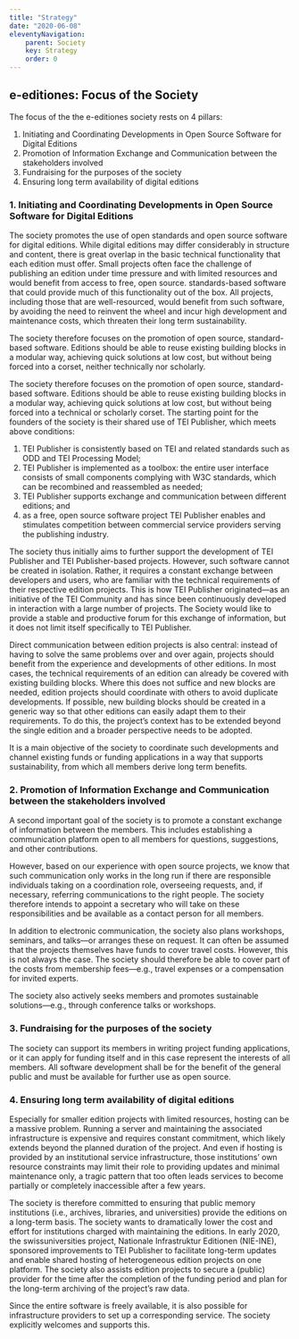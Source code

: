 ```yaml
---
title: "Strategy"
date: "2020-06-08"
eleventyNavigation:
    parent: Society
    key: Strategy
    order: 0
---
```


## e-editiones: Focus of the Society

The focus of the the e-editiones society rests on 4 pillars:

1. Initiating and Coordinating Developments in Open Source Software for Digital Editions
2. Promotion of Information Exchange and Communication between the stakeholders involved
3. Fundraising for the purposes of the society
4. Ensuring long term availability of digital editions

### 1\. Initiating and Coordinating Developments in Open Source Software for Digital Editions

The society promotes the use of open standards and open source software for digital editions. While digital editions may differ considerably in structure and content, there is great overlap in the basic technical functionality that each edition must offer. Small projects often face the challenge of publishing an edition under time pressure and with limited resources and would benefit from access to free, open source. standards-based software that could provide much of this functionality out of the box. All projects, including those that are well-resourced, would benefit from such software, by avoiding the need to reinvent the wheel and incur high development and maintenance costs, which threaten their long term sustainability.

The society therefore focuses on the promotion of open source, standard-based software. Editions should be able to reuse existing building blocks in a modular way, achieving quick solutions at low cost, but without being forced into a corset, neither technically nor scholarly.

The society therefore focuses on the promotion of open source, standard-based software. Editions should be able to reuse existing building blocks in a modular way, achieving quick solutions at low cost, but without being forced into a technical or scholarly corset. The starting point for the founders of the society is their shared use of TEI Publisher, which meets above conditions:

1. TEI Publisher is consistently based on TEI and related standards such as ODD and TEI Processing Model;
2. TEI Publisher is implemented as a toolbox: the entire user interface consists of small components complying with W3C standards, which can be recombined and reassembled as needed;
3. TEI Publisher supports exchange and communication between different editions; and
4. as a free, open source software project TEI Publisher enables and stimulates competition between commercial service providers serving the publishing industry.

The society thus initially aims to further support the development of TEI Publisher and TEI Publisher-based projects. However, such software cannot be created in isolation. Rather, it requires a constant exchange between developers and users, who are familiar with the technical requirements of their respective edition projects. This is how TEI Publisher originated—as an initiative of the TEI Community and has since been continuously developed in interaction with a large number of projects. The Society would like to provide a stable and productive forum for this exchange of information, but it does not limit itself specifically to TEI Publisher.

Direct communication between edition projects is also central: instead of having to solve the same problems over and over again, projects should benefit from the experience and developments of other editions. In most cases, the technical requirements of an edition can already be covered with existing building blocks. Where this does not suffice and new blocks are needed, edition projects should coordinate with others to avoid duplicate developments. If possible, new building blocks should be created in a generic way so that other editions can easily adapt them to their requirements. To do this, the project’s context has to be extended beyond the single edition and a broader perspective needs to be adopted.

It is a main objective of the society to coordinate such developments and channel existing funds or funding applications in a way that supports sustainability, from which all members derive long term benefits.

### 2\. Promotion of Information Exchange and Communication between the stakeholders involved

A second important goal of the society is to promote a constant exchange of information between the members. This includes establishing a communication platform open to all members for questions, suggestions, and other contributions.

However, based on our experience with open source projects, we know that such communication only works in the long run if there are responsible individuals taking on a coordination role, overseeing requests, and, if necessary, referring communications to the right people. The society therefore intends to appoint a secretary who will take on these responsibilities and be available as a contact person for all members.

In addition to electronic communication, the society also plans workshops, seminars, and talks—or arranges these on request. It can often be assumed that the projects themselves have funds to cover travel costs. However, this is not always the case. The society should therefore be able to cover part of the costs from membership fees—e.g., travel expenses or a compensation for invited experts.

The society also actively seeks members and promotes sustainable solutions—e.g., through conference talks or workshops.

### 3\. Fundraising for the purposes of the society

The society can support its members in writing project funding applications, or it can apply for funding itself and in this case represent the interests of all members. All software development shall be for the benefit of the general public and must be available for further use as open source.

### 4\. Ensuring long term availability of digital editions

Especially for smaller edition projects with limited resources, hosting can be a massive problem. Running a server and maintaining the associated infrastructure is expensive and requires constant commitment, which likely extends beyond the planned duration of the project. And even if hosting is provided by an institutional service infrastructure, those institutions’ own resource constraints may limit their role to providing updates and minimal maintenance only, a tragic pattern that too often leads services to become partially or completely inaccessible after a few years.

The society is therefore committed to ensuring that public memory institutions (i.e., archives, libraries, and universities) provide the editions on a long-term basis. The society wants to dramatically lower the cost and effort for institutions charged with maintaining the editions. In early 2020, the swissuniversities project, Nationale Infrastruktur Editionen (NIE-INE), sponsored improvements to TEI Publisher to facilitate long-term updates and enable shared hosting of heterogeneous edition projects on one platform. The society also assists edition projects to secure a (public) provider for the time after the completion of the funding period and plan for the long-term archiving of the project’s raw data.

Since the entire software is freely available, it is also possible for infrastructure providers to set up a corresponding service. The society explicitly welcomes and supports this.
